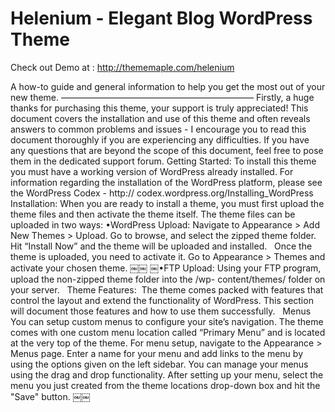 # Helenium - Elegant Blog WordPress Theme
Check out Demo at : http://thememaple.com/helenium


A how-to guide and general information to help you get the most out of your new theme.
——————————————————————
Firstly, a huge thanks for purchasing this theme, your support is truly appreciated!
This document covers the installation and use of this theme and often reveals answers to common problems and issues - I encourage you to read this document thoroughly if you are experiencing any difficulties. If you have any questions that are beyond the scope of this document, feel free to pose them in the dedicated support forum.
Getting Started:
To install this theme you must have a working version of WordPress already installed. For information regarding the installation of the WordPress platform, please see the WordPress Codex - http:// codex.wordpress.org/Installing_WordPress
Installation:
When you are ready to install a theme, you must first upload the theme files and then activate the theme itself. The theme files can be uploaded in two ways:
•WordPress Upload:
Navigate to Appearance > Add New Themes > Upload. Go to browse, and select the zipped theme folder. Hit “Install Now” and the theme will be uploaded and installed.  
Once the theme is uploaded, you need to activate it.
Go to Appearance > Themes and activate your chosen theme.
￼￼
￼•FTP Upload:
Using your FTP program, upload the non-zipped theme folder into the /wp- content/themes/ folder on your server.  
Theme Features: 
The theme comes packed with features that control the layout and extend the functionality of WordPress. This section will document those features and how to use them successfully.  
Menus
 
You can setup custom menus to configure your site’s navigation. The theme comes with one custom menu location called “Primary Menu” and is located at the very top of the theme.
For menu setup, navigate to the Appearance > Menus page. Enter a name for your menu and add links to the menu by using the options given on the left sidebar. You can manage your menus using the drag and drop functionality. After setting up your menu, select the menu you just created from the theme locations drop-down box and hit the "Save" button.
￼￼

